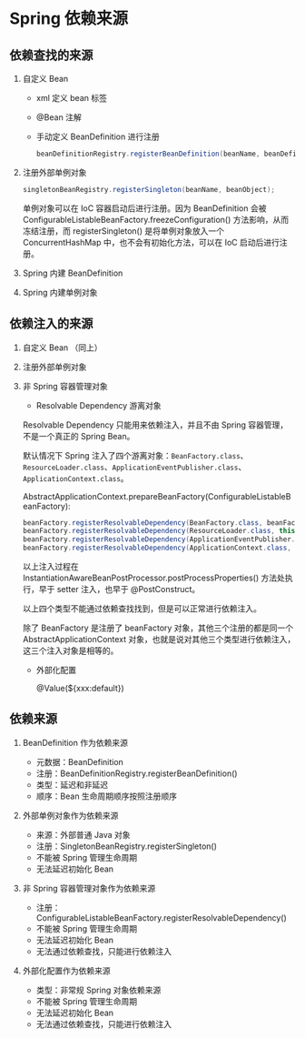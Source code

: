 # Spring 依赖来源

## 依赖查找的来源

1. 自定义 Bean

   - xml 定义 bean 标签

   - @Bean 注解

   - 手动定义 BeanDefinition 进行注册

     ```java
     beanDefinitionRegistry.registerBeanDefinition(beanName, beanDefinition);
     ```

2. 注册外部单例对象

    ```java
    singletonBeanRegistry.registerSingleton(beanName, beanObject);
    ```

    单例对象可以在 IoC 容器启动后进行注册。因为 BeanDefinition 会被  ConfigurableListableBeanFactory.freezeConfiguration() 方法影响，从而冻结注册，而 registerSingleton() 是将单例对象放入一个 ConcurrentHashMap 中，也不会有初始化方法，可以在 IoC 启动后进行注册。

2. Spring 内建 BeanDefinition

3. Spring 内建单例对象

## 依赖注入的来源

1. 自定义 Bean （同上）

2. 注册外部单例对象

3. 非 Spring 容器管理对象

   -  Resolvable Dependency 游离对象

     Resolvable Dependency 只能用来依赖注入，并且不由 Spring 容器管理，不是一个真正的 Spring Bean。

     默认情况下 Spring 注入了四个游离对象：`BeanFactory.class`、`ResourceLoader.class`、`ApplicationEventPublisher.class`、`ApplicationContext.class`。

     AbstractApplicationContext.prepareBeanFactory(ConfigurableListableBeanFactory):

     ```java
     beanFactory.registerResolvableDependency(BeanFactory.class, beanFactory);
     beanFactory.registerResolvableDependency(ResourceLoader.class, this);
     beanFactory.registerResolvableDependency(ApplicationEventPublisher.class, this);
     beanFactory.registerResolvableDependency(ApplicationContext.class, this);
     ```

     以上注入过程在 InstantiationAwareBeanPostProcessor.postProcessProperties() 方法处执行，早于  setter 注入，也早于 @PostConstruct。

     以上四个类型不能通过依赖查找找到，但是可以正常进行依赖注入。

     除了 BeanFactory 是注册了 beanFactory 对象，其他三个注册的都是同一个 AbstractApplicationContext 对象，也就是说对其他三个类型进行依赖注入，这三个注入对象是相等的。

   - 外部化配置

     @Value(${xxx:default})

## 依赖来源

1. BeanDefinition 作为依赖来源

   - 元数据：BeanDefinition
   - 注册：BeanDefinitionRegistry.registerBeanDefinition()
   - 类型：延迟和非延迟
   - 顺序：Bean 生命周期顺序按照注册顺序

2. 外部单例对象作为依赖来源

   - 来源：外部普通 Java 对象
   - 注册：SingletonBeanRegistry.registerSingleton()
   - 不能被 Spring 管理生命周期
   - 无法延迟初始化 Bean

3. 非 Spring 容器管理对象作为依赖来源

   - 注册：ConfigurableListableBeanFactory.registerResolvableDependency()
   - 不能被 Spring 管理生命周期
   - 无法延迟初始化 Bean
   - 无法通过依赖查找，只能进行依赖注入

4. 外部化配置作为依赖来源

   - 类型：非常规 Spring 对象依赖来源
   - 不能被 Spring 管理生命周期
   - 无法延迟初始化 Bean
   - 无法通过依赖查找，只能进行依赖注入

   